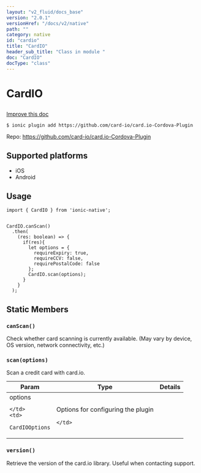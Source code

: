 ```yaml
---
layout: "v2_fluid/docs_base"
version: "2.0.1"
versionHref: "/docs/v2/native"
path: ""
category: native
id: "cardio"
title: "CardIO"
header_sub_title: "Class in module "
doc: "CardIO"
docType: "class"
---
```









<h1 class="api-title">

  
  CardIO
  

  

  

</h1>

<a class="improve-v2-docs" href="http://github.com/driftyco/ionic-native/edit/master/src/plugins/card-io.ts#L0">
  Improve this doc
</a>





<!-- decorators -->


<pre><code>$ ionic plugin add https://github.com/card-io/card.io-Cordova-Plugin</code></pre>
<p>Repo:
  <a href="https://github.com/card-io/card.io-Cordova-Plugin">
    https://github.com/card-io/card.io-Cordova-Plugin
  </a>
</p>

<!-- description -->



<!-- @platforms tag -->
<h2>Supported platforms</h2>

<ul>
  <li>iOS</li>
  
  <li>Android</li>
  </ul>

<!-- @platforms tag end -->


<!-- @usage tag -->

<h2>Usage</h2>

<pre><code>import { CardIO } from &#39;ionic-native&#39;;


CardIO.canScan()
  .then(
    (res: boolean) =&gt; {
      if(res){
        let options = {
          requireExpiry: true,
          requireCCV: false,
          requirePostalCode: false
        };
        CardIO.scan(options);
      }
    }
  );
</code></pre>




<!-- @property tags -->
<h2>Static Members</h2>
<div id="canScan"></div>
<h3><code>canScan()</code>
  
</h3>

Check whether card scanning is currently available. (May vary by
device, OS version, network connectivity, etc.)










<div id="scan"></div>
<h3><code>scan(options)</code>
  
</h3>

Scan a credit card with card.io.


<table class="table param-table" style="margin:0;">
  <thead>
  <tr>
    <th>Param</th>
    <th>Type</th>
    <th>Details</th>
  </tr>
  </thead>
  <tbody>
  
  <tr>
    <td>
      options
      
      
    </td>
    <td>
      
<code>CardIOOptions</code>
    </td>
    <td>
      <p>Options for configuring the plugin</p>

      
    </td>
  </tr>
  
  </tbody>
</table>







<div id="version"></div>
<h3><code>version()</code>
  
</h3>

Retrieve the version of the card.io library. Useful when contacting support.











<!-- methods on the class -->

<!-- related link --><!-- end content block -->


<!-- end body block -->

